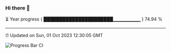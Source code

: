 ### Hi there 👋

⏳ Year progress { ██████████████████████▁▁▁▁▁▁▁▁ } 74.94 %

---

⏰ Updated on Sun, 01 Oct 2023 12:30:05 GMT

![Progress Bar CI](https://github.com/ZhaoGui/ZhaoGui/workflows/Progress%20Bar%20CI/badge.svg)
